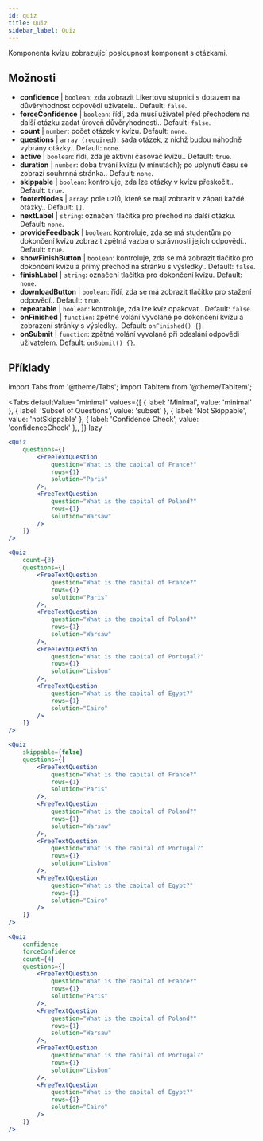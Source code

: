 ```yaml
---
id: quiz 
title: Quiz
sidebar_label: Quiz
---
```


Komponenta kvízu zobrazující posloupnost komponent s otázkami.

## Možnosti

* __confidence__ | `boolean`: zda zobrazit Likertovu stupnici s dotazem na důvěryhodnost odpovědi uživatele.. Default: `false`.
* __forceConfidence__ | `boolean`: řídí, zda musí uživatel před přechodem na další otázku zadat úroveň důvěryhodnosti.. Default: `false`.
* __count__ | `number`: počet otázek v kvízu. Default: `none`.
* __questions__ | `array (required)`: sada otázek, z nichž budou náhodně vybrány otázky.. Default: `none`.
* __active__ | `boolean`: řídí, zda je aktivní časovač kvízu.. Default: `true`.
* __duration__ | `number`: doba trvání kvízu (v minutách); po uplynutí času se zobrazí souhrnná stránka.. Default: `none`.
* __skippable__ | `boolean`: kontroluje, zda lze otázky v kvízu přeskočit.. Default: `true`.
* __footerNodes__ | `array`: pole uzlů, které se mají zobrazit v zápatí každé otázky.. Default: `[]`.
* __nextLabel__ | `string`: označení tlačítka pro přechod na další otázku. Default: `none`.
* __provideFeedback__ | `boolean`: kontroluje, zda se má studentům po dokončení kvízu zobrazit zpětná vazba o správnosti jejich odpovědí.. Default: `true`.
* __showFinishButton__ | `boolean`: kontroluje, zda se má zobrazit tlačítko pro dokončení kvízu a přímý přechod na stránku s výsledky.. Default: `false`.
* __finishLabel__ | `string`: označení tlačítka pro dokončení kvízu. Default: `none`.
* __downloadButton__ | `boolean`: řídí, zda se má zobrazit tlačítko pro stažení odpovědí.. Default: `true`.
* __repeatable__ | `boolean`: kontroluje, zda lze kvíz opakovat.. Default: `false`.
* __onFinished__ | `function`: zpětné volání vyvolané po dokončení kvízu a zobrazení stránky s výsledky.. Default: `onFinished() {}`.
* __onSubmit__ | `function`: zpětné volání vyvolané při odeslání odpovědi uživatelem. Default: `onSubmit() {}`.


## Příklady

import Tabs from '@theme/Tabs';
import TabItem from '@theme/TabItem';

<Tabs
    defaultValue="minimal"
    values={[
        { label: 'Minimal', value: 'minimal' },
        { label: 'Subset of Questions', value: 'subset' },
        { label: 'Not Skippable', value: 'notSkippable' },
        { label: 'Confidence Check', value: 'confidenceCheck' },,
    ]}
    lazy
>

<TabItem value="minimal">

```jsx live
<Quiz
    questions={[
        <FreeTextQuestion 
            question="What is the capital of France?" 
            rows={1} 
            solution="Paris" 
        />,
        <FreeTextQuestion 
            question="What is the capital of Poland?" 
            rows={1} 
            solution="Warsaw" 
        />
    ]}
/>
```
</TabItem>

<TabItem value="subset">

```jsx live
<Quiz
    count={3}
    questions={[
        <FreeTextQuestion 
            question="What is the capital of France?" 
            rows={1} 
            solution="Paris" 
        />,
        <FreeTextQuestion 
            question="What is the capital of Poland?" 
            rows={1} 
            solution="Warsaw" 
        />,
        <FreeTextQuestion 
            question="What is the capital of Portugal?" 
            rows={1} 
            solution="Lisbon" 
        />,     
        <FreeTextQuestion 
            question="What is the capital of Egypt?" 
            rows={1} 
            solution="Cairo" 
        />
    ]}
/>
```
</TabItem>

<TabItem value="notSkippable" >

```jsx live
<Quiz
    skippable={false}
    questions={[
        <FreeTextQuestion 
            question="What is the capital of France?" 
            rows={1} 
            solution="Paris" 
        />,
        <FreeTextQuestion 
            question="What is the capital of Poland?" 
            rows={1} 
            solution="Warsaw" 
        />,
        <FreeTextQuestion 
            question="What is the capital of Portugal?" 
            rows={1} 
            solution="Lisbon" 
        />,     
        <FreeTextQuestion 
            question="What is the capital of Egypt?" 
            rows={1} 
            solution="Cairo" 
        />
    ]}
/>
```
</TabItem>

<TabItem value="confidenceCheck">

```jsx live
<Quiz
    confidence
    forceConfidence
    count={4}
    questions={[
        <FreeTextQuestion 
            question="What is the capital of France?" 
            rows={1} 
            solution="Paris" 
        />,
        <FreeTextQuestion 
            question="What is the capital of Poland?" 
            rows={1} 
            solution="Warsaw" 
        />,
        <FreeTextQuestion 
            question="What is the capital of Portugal?" 
            rows={1} 
            solution="Lisbon" 
        />,     
        <FreeTextQuestion 
            question="What is the capital of Egypt?" 
            rows={1} 
            solution="Cairo" 
        />
    ]}
/>
```
</TabItem>

</Tabs>
